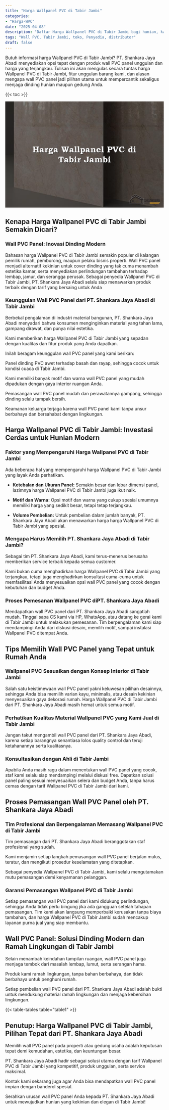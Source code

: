 ```yaml
---
title: "Harga Wallpanel PVC di Tabir Jambi"
categories: 
- "Harga-WVC"
date: "2025-04-08"
description: "Daftar Harga Wallpanel PVC di Tabir Jambi bagi hunian, kantor, serta gerai. Produk terbaik, beragam motif, variasi warna elegan, beserta servis pemasangan oleh tenaga ahli profesional serta jaminan resmi!|Servis penyediaan Wallpanel PVC di Tabir Jambi bagi kebutuhan rumah, kantor, atau toko, beserta produk berkualitas dan instalasi oleh tenaga ahli ahli dan jaminan resmi.|Alternatif Wallpanel PVC di Tabir Jambi yang terbukti bagi rumah, perkantoran, serta toko, bersama panel terbaik dan instalasi dikerjakan oleh tim ahli dan jaminan resmi.|Penyediaan Wallpanel PVC di Tabir Jambi untuk hunian, kantor, serta ritel, dengan material unggulan dan pemasangan dikerjakan oleh teknisi ahli, dilengkapi dengan kepastian resmi.}"
tags: "Wall PVC, Tabir Jambi, toko, Penyedia, distributor"
draft: false
---
```


Butuh informasi harga Wallpanel PVC di Tabir Jambi? PT. Shankara Jaya Abadi menyediakan opsi tepat dengan produk wall PVC panel unggulan dan harga yang terjangkau. Tulisan ini akan mengulas secara tuntas harga Wallpanel PVC di Tabir Jambi, fitur unggulan barang kami, dan alasan mengapa wall PVC panel jadi pilihan utama untuk mempercantik sekaligus menjaga dinding hunian maupun gedung Anda.

{{< toc >}}

![Harga Wallpanel PVC di Tabir Jambi](/images/Harga-WVC/Harga-Wallpanel-PVC-di-Tabir-Jambi.png)


## Kenapa Harga Wallpanel PVC di Tabir Jambi Semakin Dicari?

### Wall PVC Panel: Inovasi Dinding Modern

Bahasan harga Wallpanel PVC di Tabir Jambi semakin populer di kalangan pemilik rumah, pemborong, maupun pelaku bisnis properti. Wall PVC panel menjadi alternatif kekinian untuk cover dinding yang tak cuma menambah estetika kamar, serta menyediakan perlindungan tambahan terhadap lembap, jamur, dan serangga perusak. Sebagai penyedia Wallpanel PVC di Tabir Jambi, PT. Shankara Jaya Abadi selalu siap menawarkan produk terbaik dengan tarif yang bersaing untuk Anda

### Keunggulan Wall PVC Panel dari PT. Shankara Jaya Abadi di Tabir Jambi

Berbekal pengalaman di industri material bangunan, PT. Shankara Jaya Abadi menyadari bahwa konsumen menginginkan material yang tahan lama, gampang dirawat, dan punya nilai estetika.

Kami memberikan harga Wallpanel PVC di Tabir Jambi yang sepadan dengan kualitas dan fitur produk yang Anda dapatkan.

Inilah beragam keunggulan wall PVC panel yang kami berikan:

Panel dinding PVC awet terhadap basah dan rayap, sehingga cocok untuk kondisi cuaca di Tabir Jambi.

Kami memiliki banyak motif dan warna wall PVC panel yang mudah dipadukan dengan gaya interior ruangan Anda.

Pemasangan wall PVC panel mudah dan perawatannya gampang, sehingga dinding selalu tampak bersih.

Keamanan keluarga terjaga karena wall PVC panel kami tanpa unsur berbahaya dan bersahabat dengan lingkungan.

## Harga Wallpanel PVC di Tabir Jambi: Investasi Cerdas untuk Hunian Modern

### Faktor yang Mempengaruhi Harga Wallpanel PVC di Tabir Jambi

Ada beberapa hal yang mempengaruhi harga Wallpanel PVC di Tabir Jambi yang layak Anda perhatikan.

- **Ketebalan dan Ukuran Panel:** Semakin besar dan lebar dimensi panel, lazimnya harga Wallpanel PVC di Tabir Jambi juga ikut naik.

- **Motif dan Warna:** Opsi motif dan warna yang cukup spesial umumnya memiliki harga yang sedikit besar, tetapi tetap terjangkau.

- **Volume Pembelian:** Untuk pembelian dalam jumlah banyak, PT. Shankara Jaya Abadi akan menawarkan harga harga Wallpanel PVC di Tabir Jambi yang spesial.

### Mengapa Harus Memilih PT. Shankara Jaya Abadi di Tabir Jambi?

Sebagai tim PT. Shankara Jaya Abadi, kami terus-menerus berusaha memberikan service terbaik kepada semua customer.

Kami bukan cuma menghadirkan harga Wallpanel PVC di Tabir Jambi yang terjangkau, tetapi juga menghadirkan konsultasi cuma-cuma untuk memfasilitasi Anda menyesuaikan opsi wall PVC panel yang cocok dengan kebutuhan dan budget Anda.

### Proses Pemesanan Wallpanel PVC diPT. Shankara Jaya Abadi

Mendapatkan wall PVC panel dari PT. Shankara Jaya Abadi sangatlah mudah. Tinggal sapa CS kami via HP, WhatsApp, atau datang ke gerai kami di Tabir Jambi untuk melakukan pemesanan. Tim berpengalaman kami siap mendampingi Anda dari diskusi desain, memilih motif, sampai instalasi Wallpanel PVC ditempat Anda.

## Tips Memilih Wall PVC Panel yang Tepat untuk Rumah Anda

### Wallpanel PVC Sesuaikan dengan Konsep Interior di Tabir Jambi

Salah satu keistimewaan wall PVC panel yakni keluwesan pilihan desainnya, sehingga Anda bisa memilih varian kayu, minimalis, atau desain kekinian menyesuaikan gaya dekorasi rumah. Harga Wallpanel PVC di Tabir Jambi dari PT. Shankara Jaya Abadi masih hemat untuk semua motif.

### Perhatikan Kualitas Material Wallpanel PVC yang Kami Jual di Tabir Jambi

Jangan takut mengambil wall PVC panel dari PT. Shankara Jaya Abadi, karena setiap barangnya senantiasa lolos quality control dan teruji ketahanannya serta kualitasnya.

### Konsultasikan dengan Ahli di Tabir Jambi

Apabila Anda masih ragu dalam menentukan wall PVC panel yang cocok, staf kami selalu siap mendampingi melalui diskusi free. Dapatkan solusi panel paling sesuai menyesuaikan selera dan budget Anda, tanpa harus cemas dengan tarif Wallpanel PVC di Tabir Jambi dari kami.

## Proses Pemasangan Wall PVC Panel oleh PT. Shankara Jaya Abadi

### Tim Profesional dan Berpengalaman Memasang Wallpanel PVC di Tabir Jambi

Tim pemasangan dari PT. Shankara Jaya Abadi beranggotakan staf profesional yang sudah.

Kami menjamin setiap langkah pemasangan wall PVC panel berjalan mulus, teratur, dan mengikuti prosedur keselamatan yang ditetapkan.

Sebagai penyedia Wallpanel PVC di Tabir Jambi, kami selalu mengutamakan mutu pemasangan demi kenyamanan pelanggan.

### Garansi Pemasangan Wallpanel PVC di Tabir Jambi

Setiap pemasangan wall PVC panel dari kami didukung perlindungan, sehingga Anda tidak perlu bingung jika ada gangguan setelah tahapan pemasangan. Tim kami akan langsung memperbaiki kerusakan tanpa biaya tambahan, dan harga Wallpanel PVC di Tabir Jambi sudah mencakup layanan purna jual yang siap membantu.

## Wall PVC Panel: Solusi Dinding Modern dan Ramah Lingkungan di Tabir Jambi

Selain menambah keindahan tampilan ruangan, wall PVC panel juga menjaga tembok dari masalah lembap, lumut, serta serangan hama.

Produk kami ramah lingkungan, tanpa bahan berbahaya, dan tidak berbahaya untuk penghuni rumah.

Setiap pembelian wall PVC panel dari PT. Shankara Jaya Abadi adalah bukti untuk mendukung material ramah lingkungan dan menjaga kebersihan lingkungan.

{{< table-tables table="table1" >}}

## Penutup: Harga Wallpanel PVC di Tabir Jambi, Pilihan Tepat dari PT. Shankara Jaya Abadi

Memilih wall PVC panel pada properti atau gedung usaha adalah keputusan tepat demi kemudahan, estetika, dan keuntungan besar.

PT. Shankara Jaya Abadi hadir sebagai solusi utama dengan tarif Wallpanel PVC di Tabir Jambi yang kompetitif, produk unggulan, serta service maksimal.

Kontak kami sekarang juga agar Anda bisa mendapatkan wall PVC panel impian dengan banderol spesial.

Serahkan urusan wall PVC panel Anda kepada PT. Shankara Jaya Abadi untuk mewujudkan hunian yang kekinian dan elegan di Tabir Jambi!